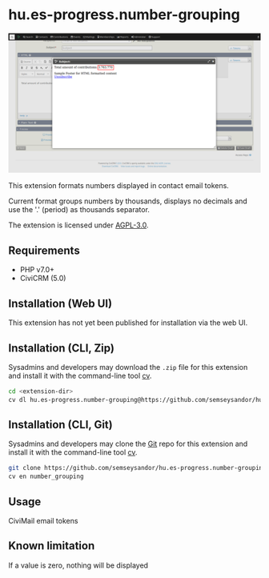 # hu.es-progress.number-grouping

![Screenshot](images/screenshot.png)

This extension formats numbers displayed in contact email tokens.

Current format groups numbers by thousands, displays no decimals and use the '.' (period)
as thousands separator.

The extension is licensed under [AGPL-3.0](LICENSE.txt).

## Requirements

* PHP v7.0+
* CiviCRM (5.0)

## Installation (Web UI)

This extension has not yet been published for installation via the web UI.

## Installation (CLI, Zip)

Sysadmins and developers may download the `.zip` file for this extension and
install it with the command-line tool [cv](https://github.com/civicrm/cv).

```bash
cd <extension-dir>
cv dl hu.es-progress.number-grouping@https://github.com/semseysandor/hu.es-progress.number-grouping/archive/master.zip
```

## Installation (CLI, Git)

Sysadmins and developers may clone the [Git](https://en.wikipedia.org/wiki/Git) repo for this extension and
install it with the command-line tool [cv](https://github.com/civicrm/cv).

```bash
git clone https://github.com/semseysandor/hu.es-progress.number-grouping.git
cv en number_grouping
```

## Usage

CiviMail email tokens

## Known limitation

If a value is zero, nothing will be displayed
